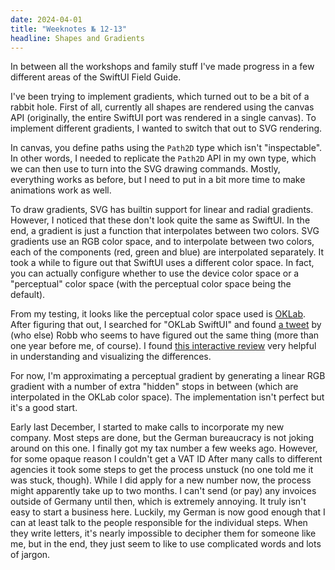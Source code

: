 ```yaml
---
date: 2024-04-01
title: "Weeknotes № 12-13"
headline: Shapes and Gradients
---
```


In between all the workshops and family stuff I've made progress in a few different areas of the SwiftUI Field Guide. 

I've been trying to implement gradients, which turned out to be a bit of a rabbit hole. First of all, currently all shapes are rendered using the canvas API (originally, the entire SwiftUI port was rendered in a single canvas). To implement different gradients, I wanted to switch that out to SVG rendering.

In canvas, you define paths using the `Path2D` type which isn't "inspectable". In other words, I needed to replicate the `Path2D` API in my own type, which we can then use to turn into the SVG drawing commands. Mostly, everything works as before, but I need to put in a bit more time to make animations work as well.

To draw gradients, SVG has builtin support for linear and radial gradients. However, I noticed that these don't look quite the same as SwiftUI. In the end, a gradient is just a function that interpolates between two colors. SVG gradients use an RGB color space, and to interpolate between two colors, each of the components (red, green and blue) are interpolated separately. It took a while to figure out that SwiftUI uses a different color space. In fact, you can actually configure whether to use the device color space or a "perceptual" color space (with the perceptual color space being the default).

From my testing, it looks like the perceptual color space used is [OKLab](https://bottosson.github.io/posts/oklab/). After figuring that out, I searched for "OKLab SwiftUI" and found [a tweet](https://twitter.com/DLX/status/1620465189069148160) by (who else) Robb who seems to have figured out the same thing (more than one year before me, of course). I found [this interactive review](https://raphlinus.github.io/color/2021/01/18/oklab-critique.html) very helpful in understanding and visualizing the differences.

For now, I'm approximating a perceptual gradient by generating a linear RGB gradient with a number of extra "hidden" stops in between (which are interpolated in the OKLab color space). The implementation isn't perfect but it's a good start.

Early last December, I started to make calls to incorporate my new company. Most steps are done, but the German bureaucracy is not joking around on this one. I finally got my tax number a few weeks ago. However, for some opaque reason I couldn't get a VAT ID After many calls to different agencies it took some steps to get the process unstuck (no one told me it was stuck, though). While I did apply for a new number now, the process might apparently take up to two months. I can't send (or pay) any invoices outside of Germany until then, which is extremely annoying. It truly isn't easy to start a business here. Luckily, my German is now good enough that I can at least talk to the people responsible for the individual steps. When they write letters, it's nearly impossible to decipher them for someone like me, but in the end, they just seem to like to use complicated words and lots of jargon.
